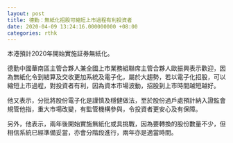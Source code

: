 ```yaml
---
layout: post
title: 德勤：無紙化招股可縮短上市過程有利投資者
date: 2020-04-09 13:24:16.000000000 +08:00
categories: rthk
---
```


本港預計2020年開始實施証券無紙化。

德勤中國華南區主管合夥人兼全國上市業務組聯席主管合夥人歐振興表示歡迎，因為無紙化令到結算及交收更加系統及電子化，屬於大趨勢，若以電子化招股，可以縮短上市過程，對投資者有利，因為資本市場波動，招股到上市時間越短越好。

他又表示，分批將股份電子化是謹慎及穩健做法，至於股份過戶處預計納入證監會規管他指，重大市場改變，有監管機構參與，令投資者更安心及有保障。

另外，他表示，兩年後開始實施無紙化或具挑戰，因為要轉換的股份數量不少，但相信系統已經準備妥當，亦會分階段進行，兩年亦是適當時間。
